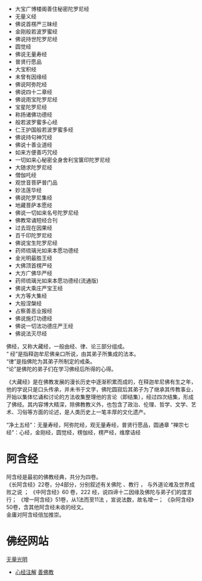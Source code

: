 * 大宝广博楼阁善住秘密陀罗尼经
* 无量义经
* 佛说首楞严三昧经
* 金刚般若波罗蜜经
* 佛说持世陀罗尼经
* 圆觉经
* 佛说无量寿经
* 普贤行愿品
* 大宝积经
* 未曾有因缘经
* 佛说阿弥陀经
* 佛说四十二章经
* 佛说雨宝陀罗尼经
* 宝星陀罗尼经
* 称扬诸佛功德经
* 般若波罗蜜多心经
* 仁王护国般若波罗蜜多经
* 佛说持句神咒经
* 佛说十善业道经
* 如来方便善巧咒经
* 一切如来心秘密全身舍利宝箧印陀罗尼经
* 大随求陀罗尼经
* 僧伽吒经
* 观世音菩萨普门品
* 妙法莲华经
* 佛说陀罗尼集经
* 地藏菩萨本愿经
* 佛说一切如来名号陀罗尼经
* 佛教常诵短经合刊
* 过去现在因果经
* 百千印陀罗尼经
* 佛说宝生陀罗尼经
* 药师琉璃光如来本愿功德经
* 金光明最胜王经
* 大佛顶首楞严经
* 大方广佛华严经
* 药师琉璃光如来本愿功德经(流通版)
* 佛说大乘庄严宝王经
* 大方等大集经
* 大般涅槃经
* 占察善恶业报经
* 佛说施灯功德经
* 佛说一切法功德庄严王经
* 佛说法灭尽经


佛经，又称大藏经，一般由经、律、论三部分组成。  
“ 经”是指释迦牟尼佛亲口所说，由其弟子所集成的法本。  
“律”是指佛陀为其弟子所制定的戒条。   
“论”是佛陀的弟子们在学习佛经后所得的心得。

《大藏经》是在佛教发展的漫长历史中逐渐积累而成的，在释迦牟尼佛有生之年，他的学说只是口头传承，并未书于文字，佛陀圆寂后其弟子为了继承其传教事业，开始以集体忆诵和讨论的方法收集整理他的言论（即结集），经过四次结集，形成了佛经。其内容博大精深，除佛教教义外，也包含了政治、伦理、哲学、文学、艺术、习俗等方面的论述，是人类历史上一笔丰厚的文化遗产。

“净土五经”：无量寿经，阿弥陀经，观无量寿经，普贤行愿品，圆通章
“禅宗七经”：心经，金刚经，圆觉经，楞伽经，楞严经，维摩诘经

# 阿含经
阿含经是最初的佛教经典，共分为四卷。  
《长阿含经》22卷，分4部分，分别叙述有关佛陀 、教行 ， 与外道论难及世界成败之说 ；
《中阿含经》60 卷，222 经，说四谛十二因缘及佛陀与弟子们的度言行；
《增一阿含经》51卷，从1法而至11法 ，宣说法数，故名增一；
《杂阿含经》50卷，含其他阿含经未收的经文。  
金庸对阿含经倍加推崇。

# 佛经网站
[无量光明](https://www.gming.org/fojing/)
* [心经注解](https://www.gming.org/fojing/xinjing/26096.html)
[善佛教](https://www.liaotuo.com/fojing/)
